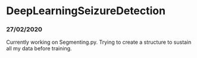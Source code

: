 # DeepLearningSeizureDetection

### 27/02/2020

Currently working on Segmenting.py. Trying to create a structure to sustain all my data before training.
